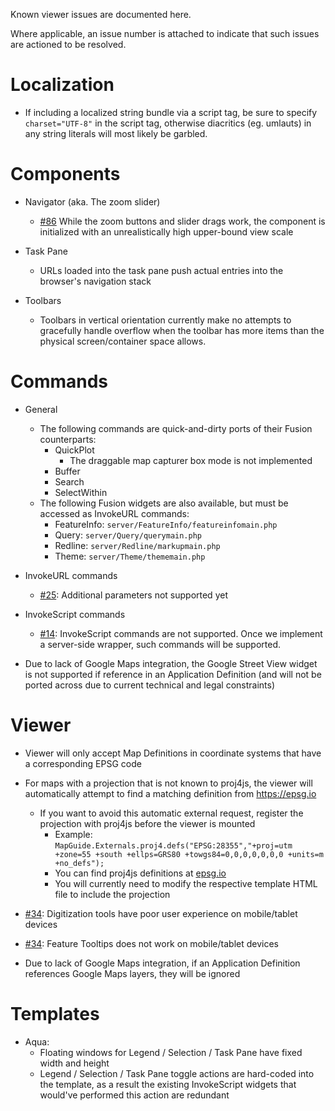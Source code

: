 Known viewer issues are documented here.

Where applicable, an issue number is attached to indicate that such issues are actioned to be resolved.

Localization
============

 * If including a localized string bundle via a script tag, be sure to specify `charset="UTF-8"` in the script tag, otherwise diacritics (eg. umlauts) in any string literals will most likely be garbled.

Components
==========

 * Navigator (aka. The zoom slider)
   * [#86](https://github.com/jumpinjackie/mapguide-react-layout/issues/86) While the zoom buttons and slider drags work, the component is initialized with an unrealistically high upper-bound view scale 

 * Task Pane
   * URLs loaded into the task pane push actual entries into the browser's navigation stack

 * Toolbars
   * Toolbars in vertical orientation currently make no attempts to gracefully handle overflow when the toolbar has more items than the physical screen/container space allows. 

Commands
========

 * General
   * The following commands are quick-and-dirty ports of their Fusion counterparts:
     * QuickPlot
       * The draggable map capturer box mode is not implemented
     * Buffer
     * Search
     * SelectWithin
   * The following Fusion widgets are also available, but must be accessed as InvokeURL commands:
     * FeatureInfo: `server/FeatureInfo/featureinfomain.php`
     * Query: `server/Query/querymain.php`
     * Redline: `server/Redline/markupmain.php`
     * Theme: `server/Theme/thememain.php`

 * InvokeURL commands
   * [#25](https://github.com/jumpinjackie/mapguide-react-layout/issues/25): Additional parameters not supported yet

 * InvokeScript commands
   * [#14](https://github.com/jumpinjackie/mapguide-react-layout/issues/14): InvokeScript commands are not supported. Once we implement a server-side wrapper, such commands will be supported.

 * Due to lack of Google Maps integration, the Google Street View widget is not supported if reference in an Application Definition (and will not be ported across due to current technical and legal constraints) 

Viewer
======

 * Viewer will only accept Map Definitions in coordinate systems that have a corresponding EPSG code

 * For maps with a projection that is not known to proj4js, the viewer will automatically attempt to find a matching definition from https://epsg.io
   * If you want to avoid this automatic external request, register the projection with proj4js before the viewer is mounted
      * Example: `MapGuide.Externals.proj4.defs("EPSG:28355","+proj=utm +zone=55 +south +ellps=GRS80 +towgs84=0,0,0,0,0,0,0 +units=m +no_defs");`
      * You can find proj4js definitions at [epsg.io](https://epsg.io)
      * You will currently need to modify the respective template HTML file to include the projection

 * [#34](https://github.com/jumpinjackie/mapguide-react-layout/issues/34): Digitization tools have poor user experience on mobile/tablet devices
 * [#34](https://github.com/jumpinjackie/mapguide-react-layout/issues/34): Feature Tooltips does not work on mobile/tablet devices
 * Due to lack of Google Maps integration, if an Application Definition references Google Maps layers, they will be ignored

Templates
=========

 * Aqua:
   * Floating windows for Legend / Selection / Task Pane have fixed width and height
   * Legend / Selection / Task Pane toggle actions are hard-coded into the template, as a result the existing InvokeScript widgets that would've performed this action are redundant
